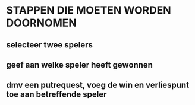 # STAPPEN DIE MOETEN WORDEN DOORNOMEN

## selecteer twee spelers
## geef aan welke speler heeft gewonnen
## dmv een putrequest, voeg de win en verliespunt toe aan betreffende speler